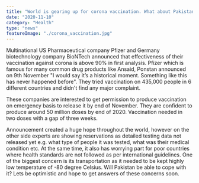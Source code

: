 ```yaml
---
title: "World is gearing up for corona vaccination. What about Pakistan?"
date: "2020-11-10"
category: "Health"
type: "news"
featureImage: "./corona_vaccination.jpg"
---
```


Multinational US Pharmaceutical company Pfizer and Germany biotechnology company BioNTech announced that effectiveness of their vaccination against corona is above 90% in first analysis. Pfizer which is famous for many common drug products like Ansaid, Ponstan announced on 9th November "I would say it’s a historical moment. Something like this has never happened before". They tried vaccination on 435,000 people in 6 different countries and didn't find any major complaint.

These companies are interested to get permission to produce vaccination on emergency basis to release it by end of November. They are confident to produce around 50 million doses by end of 2020. Vaccination needed in two doses with a gap of three weeks.

Announcement created a huge hope throughout the world, however on the other side experts are showing reservations as detailed testing data not released yet e.g. what type of people it was tested, what was their medical condition etc. At the same time, it also has worrying part for poor countries where health standards are not followed as per international guidelines. One of the biggest concern is its transportation as it needed to be kept highly low temperature of -80 degree Celsius. Will Pakistan be able to cope with it?
Lets be optimistic and hope to get answers of these concerns soon.

